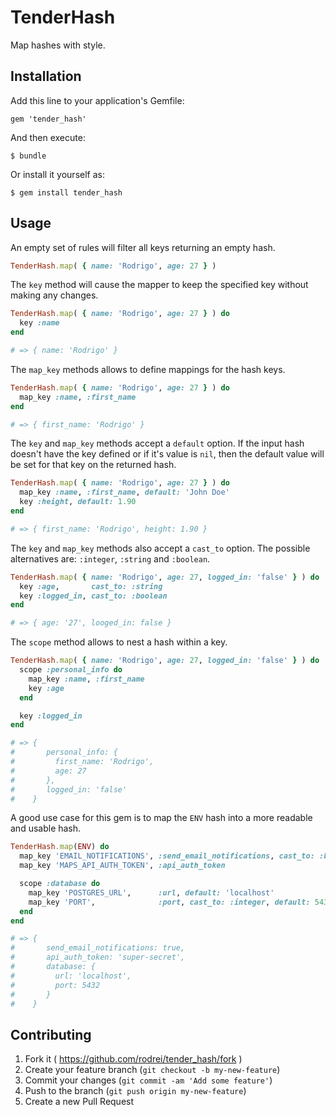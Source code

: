 # TenderHash

Map hashes with style.

## Installation

Add this line to your application's Gemfile:

    gem 'tender_hash'

And then execute:

    $ bundle

Or install it yourself as:

    $ gem install tender_hash

## Usage

An empty set of rules will filter all keys returning an empty hash.

```ruby
TenderHash.map( { name: 'Rodrigo', age: 27 } )
```

The `key` method will cause the mapper to keep the specified key without
making any changes.

```ruby
TenderHash.map( { name: 'Rodrigo', age: 27 } ) do
  key :name
end

# => { name: 'Rodrigo' }
```

The `map_key` methods allows to define mappings for the hash keys.

```ruby
TenderHash.map( { name: 'Rodrigo', age: 27 } ) do
  map_key :name, :first_name
end

# => { first_name: 'Rodrigo' }
```

The `key` and `map_key` methods accept a `default` option. If the input hash
doesn't have the key defined or if it's value is `nil`, then the default value
will be set for that key on the returned hash.

```ruby
TenderHash.map( { name: 'Rodrigo', age: 27 } ) do
  map_key :name, :first_name, default: 'John Doe'
  key :height, default: 1.90
end

# => { first_name: 'Rodrigo', height: 1.90 }
```

The `key` and `map_key` methods also accept a `cast_to` option. The
possible alternatives are: `:integer`, `:string` and `:boolean`.

```ruby
TenderHash.map( { name: 'Rodrigo', age: 27, logged_in: 'false' } ) do
  key :age,       cast_to: :string
  key :logged_in, cast_to: :boolean
end

# => { age: '27', looged_in: false }
```

The `scope` method allows to nest a hash within a key.

```ruby
TenderHash.map( { name: 'Rodrigo', age: 27, logged_in: 'false' } ) do
  scope :personal_info do
    map_key :name, :first_name
    key :age
  end

  key :logged_in
end

# => {
#       personal_info: {
#         first_name: 'Rodrigo',
#         age: 27
#       },
#       logged_in: 'false'
#    }
```

A good use case for this gem is to map the `ENV` hash into a more
readable and usable hash.

```ruby
TenderHash.map(ENV) do
  map_key 'EMAIL_NOTIFICATIONS', :send_email_notifications, cast_to: :boolean, default: true
  map_key 'MAPS_API_AUTH_TOKEN', :api_auth_token

  scope :database do
    map_key 'POSTGRES_URL',      :url, default: 'localhost'
    map_key 'PORT',              :port, cast_to: :integer, default: 5432
  end
end

# => {
#       send_email_notifications: true,
#       api_auth_token: 'super-secret',
#       database: {
#         url: 'localhost',
#         port: 5432
#       }
#    }
```

## Contributing

1. Fork it ( https://github.com/rodrei/tender_hash/fork )
2. Create your feature branch (`git checkout -b my-new-feature`)
3. Commit your changes (`git commit -am 'Add some feature'`)
4. Push to the branch (`git push origin my-new-feature`)
5. Create a new Pull Request
